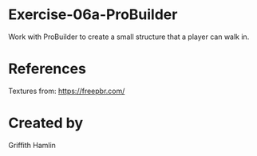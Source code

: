 # Exercise-06a-ProBuilder
Work with ProBuilder to create a small structure that a player can walk in.

# References

Textures from: https://freepbr.com/

# Created by 
Griffith Hamlin
